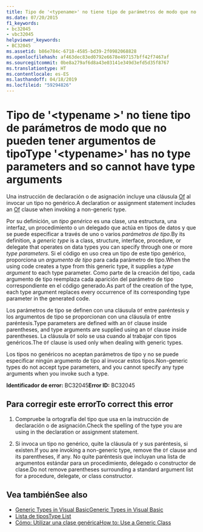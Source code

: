 ```yaml
---
title: Tipo de '<typename>' no tiene tipo de parámetros de modo que no pueden tener argumentos de tipo
ms.date: 07/20/2015
f1_keywords:
- bc32045
- vbc32045
helpviewer_keywords:
- BC32045
ms.assetid: b86e784c-6718-4585-bd39-2f0982068828
ms.openlocfilehash: af463dec83ed0792e6678e497157bff42f7467af
ms.sourcegitcommit: 0be8a279af6d8a43e03141e349d3efd5d35f8767
ms.translationtype: HT
ms.contentlocale: es-ES
ms.lasthandoff: 04/18/2019
ms.locfileid: "59294826"
---
```

# <a name="type-typename-has-no-type-parameters-and-so-cannot-have-type-arguments"></a><span data-ttu-id="6efcc-102">Tipo de '\<typename >' no tiene tipo de parámetros de modo que no pueden tener argumentos de tipo</span><span class="sxs-lookup"><span data-stu-id="6efcc-102">Type '\<typename>' has no type parameters and so cannot have type arguments</span></span>
<span data-ttu-id="6efcc-103">Una instrucción de declaración o de asignación incluye una cláusula [Of](../../visual-basic/language-reference/statements/of-clause.md) al invocar un tipo no genérico.</span><span class="sxs-lookup"><span data-stu-id="6efcc-103">A declaration or assignment statement includes an [Of](../../visual-basic/language-reference/statements/of-clause.md) clause when invoking a non-generic type.</span></span>  
  
 <span data-ttu-id="6efcc-104">Por su definición, un *tipo genérico* es una clase, una estructura, una interfaz, un procedimiento o un delegado que actúa en tipos de datos y que se puede especificar a través de uno o varios *parámetros de tipo*.</span><span class="sxs-lookup"><span data-stu-id="6efcc-104">By its definition, a *generic type* is a class, structure, interface, procedure, or delegate that operates on data types you can specify through one or more *type parameters*.</span></span> <span data-ttu-id="6efcc-105">Si el código en uso crea un tipo de este tipo genérico, proporciona un *argumento de tipo* para cada parámetro de tipo.</span><span class="sxs-lookup"><span data-stu-id="6efcc-105">When the using code creates a type from this generic type, it supplies a *type argument* to each type parameter.</span></span> <span data-ttu-id="6efcc-106">Como parte de la creación del tipo, cada argumento de tipo reemplaza cada aparición del parámetro de tipo correspondiente en el código generado.</span><span class="sxs-lookup"><span data-stu-id="6efcc-106">As part of the creation of the type, each type argument replaces every occurrence of its corresponding type parameter in the generated code.</span></span>  
  
 <span data-ttu-id="6efcc-107">Los parámetros de tipo se definen con una cláusula `Of` entre paréntesis y los argumentos de tipo se proporcionan con una cláusula `Of` entre paréntesis.</span><span class="sxs-lookup"><span data-stu-id="6efcc-107">Type parameters are defined with an `Of` clause inside parentheses, and type arguments are supplied using an `Of` clause inside parentheses.</span></span> <span data-ttu-id="6efcc-108">La cláusula `Of` solo se usa cuando al trabajar con tipos genéricos.</span><span class="sxs-lookup"><span data-stu-id="6efcc-108">The `Of` clause is used only when dealing with generic types.</span></span>  
  
 <span data-ttu-id="6efcc-109">Los tipos no genéricos no aceptan parámetros de tipo y no se puede especificar ningún argumento de tipo al invocar estos tipos.</span><span class="sxs-lookup"><span data-stu-id="6efcc-109">Non-generic types do not accept type parameters, and you cannot specify any type arguments when you invoke such a type.</span></span>  
  
 <span data-ttu-id="6efcc-110">**Identificador de error:** BC32045</span><span class="sxs-lookup"><span data-stu-id="6efcc-110">**Error ID:** BC32045</span></span>  
  
## <a name="to-correct-this-error"></a><span data-ttu-id="6efcc-111">Para corregir este error</span><span class="sxs-lookup"><span data-stu-id="6efcc-111">To correct this error</span></span>  
  
1. <span data-ttu-id="6efcc-112">Compruebe la ortografía del tipo que usa en la instrucción de declaración o de asignación.</span><span class="sxs-lookup"><span data-stu-id="6efcc-112">Check the spelling of the type you are using in the declaration or assignment statement.</span></span>  
  
2. <span data-ttu-id="6efcc-113">Si invoca un tipo no genérico, quite la cláusula `Of` y sus paréntesis, si existen.</span><span class="sxs-lookup"><span data-stu-id="6efcc-113">If you are invoking a non-generic type, remove the `Of` clause and its parentheses, if any.</span></span> <span data-ttu-id="6efcc-114">No quite paréntesis que incluyan una lista de argumentos estándar para un procedimiento, delegado o constructor de clase.</span><span class="sxs-lookup"><span data-stu-id="6efcc-114">Do not remove parentheses surrounding a standard argument list for a procedure, delegate, or class constructor.</span></span>  
  
## <a name="see-also"></a><span data-ttu-id="6efcc-115">Vea también</span><span class="sxs-lookup"><span data-stu-id="6efcc-115">See also</span></span>

- [<span data-ttu-id="6efcc-116">Generic Types in Visual Basic</span><span class="sxs-lookup"><span data-stu-id="6efcc-116">Generic Types in Visual Basic</span></span>](../../visual-basic/programming-guide/language-features/data-types/generic-types.md)
- [<span data-ttu-id="6efcc-117">Lista de tipos</span><span class="sxs-lookup"><span data-stu-id="6efcc-117">Type List</span></span>](../../visual-basic/language-reference/statements/type-list.md)
- [<span data-ttu-id="6efcc-118">Cómo: Utilizar una clase genérica</span><span class="sxs-lookup"><span data-stu-id="6efcc-118">How to: Use a Generic Class</span></span>](../../visual-basic/programming-guide/language-features/data-types/how-to-use-a-generic-class.md)
